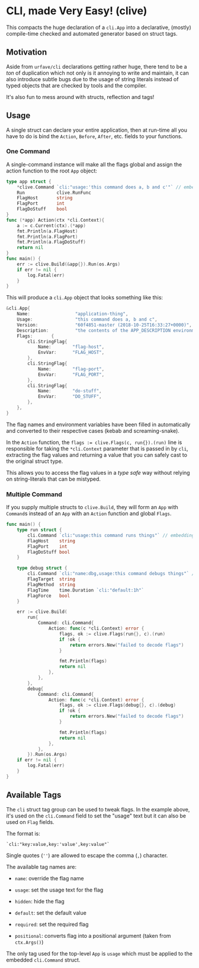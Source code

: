 # **CLI**, made **V**ery **E**asy! (clive)

This compacts the huge declaration of a `cli.App` into a declarative, (mostly) compile-time checked and automated
generator based on struct tags.

## Motivation

Aside from `urfave/cli` declarations getting rather huge, there tend to be a _ton_ of duplication which not only is it
annoying to write and maintain, it can also introduce subtle bugs due to the usage of string literals instead of typed
objects that are checked by tools and the compiler.

It's also fun to mess around with structs, reflection and tags!

## Usage

A single struct can declare your entire application, then at run-time all you have to do is bind the `Action`, `Before`,
`After`, etc. fields to your functions.

### One Command

A single-command instance will make all the flags global and assign the action function to the root `App` object:

```go
type app struct {
	*clive.Command `cli:"usage:'this command does a, b and c'"` // embedding this is necessary
	Run            clive.RunFunc
	FlagHost       string
	FlagPort       int
	FlagDoStuff    bool
}
func (*app) Action(ctx *cli.Context){
	a := c.Current(ctx).(*app)
	fmt.Println(a.FlagHost)
	fmt.Println(a.FlagPort)
	fmt.Println(a.FlagDoStuff)
	return nil
}
func main() {
	err := clive.Build(&app{}).Run(os.Args)
	if err != nil {
		log.Fatal(err)
	}
}
```

This will produce a `cli.App` object that looks something like this:

```go
&cli.App{
    Name:                 "application-thing",
    Usage:                "this command does a, b and c",
    Version:              "60f4851-master (2018-10-25T16:33:27+0000)",
    Description:          "the contents of the APP_DESCRIPTION environment variable",
    Flags:       {
        cli.StringFlag{
            Name:        "flag-host",
            EnvVar:      "FLAG_HOST",
        },
        cli.StringFlag{
            Name:        "flag-port",
            EnvVar:      "FLAG_PORT",
        },
        cli.StringFlag{
            Name:        "do-stuff",
            EnvVar:      "DO_STUFF",
        },
    },
}
```

The flag names and environment variables have been filled in automatically and converted to their respective cases
(kebab and screaming-snake).

In the `Action` function, the `flags := clive.Flags(c, run{}).(run)` line is responsible for taking the `*cli.Context`
parameter that is passed in by `cli`, extracting the flag values and returning a value that you can safely cast to the
original struct type.

This allows you to access the flag values in a _type safe_ way without relying on string-literals that can be mistyped.

### Multiple Command

If you supply multiple structs to `clive.Build`, they will form an `App` with `Command`s instead of an `App` with an
`Action` function and global `Flags`.

```go
func main() {
	type run struct {
		cli.Command `cli:"usage:this command runs things"` // embedding this is necessary
		FlagHost    string
		FlagPort    int
		FlagDoStuff bool
	}

	type debug struct {
		cli.Command `cli:"name:dbg,usage:this command debugs things"` // embedding this is necessary
		FlagTarget  string
		FlagMethod  string
		FlagTime    time.Duration `cli:"default:1h"`
		FlagForce   bool
	}

	err := clive.Build(
		run{
			Command: cli.Command{
				Action: func(c *cli.Context) error {
					flags, ok := clive.Flags(run{}, c).(run)
					if !ok {
						return errors.New("failed to decode flags")
					}

					fmt.Println(flags)
					return nil
				},
			},
		},
		debug{
			Command: cli.Command{
				Action: func(c *cli.Context) error {
					flags, ok := clive.Flags(debug{}, c).(debug)
					if !ok {
						return errors.New("failed to decode flags")
					}

					fmt.Println(flags)
					return nil
				},
			},
		}).Run(os.Args)
	if err != nil {
		log.Fatal(err)
	}
}
```

## Available Tags

The `cli` struct tag group can be used to tweak flags. In the example above, it's used on the `cli.Command` field to set
the "usage" text but it can also be used on `Flag` fields.

The format is:

```
`cli:"key:value,key:'value',key:value"`
```

Single quotes (`''`) are allowed to escape the comma (`,`) character.

The available tag names are:

- `name`: override the flag name
- `usage`: set the usage text for the flag
- `hidden`: hide the flag
- `default`: set the default value
- `required`: set the required flag

- `positional`: converts flag into a positional argument (taken from `ctx.Args()`)

The only tag used for the top-level `App` is `usage` which must be applied to the embedded `cli.Command` struct.




